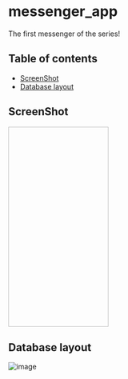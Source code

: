 # messenger_app
The first messenger of the series!

## Table of contents
* [ScreenShot](#technologies)
* [Database layout](#database-layout)

## ScreenShot
<img scr="./picture/register_screen.png" width="200" height="400"/>


## Database layout
![image](https://user-images.githubusercontent.com/123813671/222946482-1620d4c5-c1f1-484b-8f48-b74e84261ab4.png)

